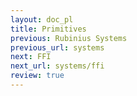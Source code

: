 ```yaml
---
layout: doc_pl
title: Primitives
previous: Rubinius Systems
previous_url: systems
next: FFI
next_url: systems/ffi
review: true
---
```

